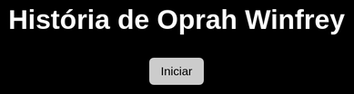 echo "# Trabalho2.0" >> README.md 
git init 
git add README.md 
git commit -m "primeiro commit" 
git branch -M main 
git remote add origin https://github.com/Apolo1Arthur/Trabalho2.0.git
 git push -u origin main


    
      <!DOCTYPE html><html lang="pt-br">
<head>
  <meta charset="UTF-8" />
  <meta name="viewport" content="width=device-width, initial-scale=1.0" />
  <title>História de Oprah Winfrey</title>
  <style>
    * { margin: 0; padding: 0; box-sizing: border-box; }
    html, body {
      width: 100%; height: 100%;
      background-color: black;
      font-family: 'Arial', sans-serif;
      color: white;
      overflow: hidden;
    }
    #slide {
      position: absolute;
      inset: 0;
      background-size: cover;
      background-position: center;
      display: flex;
      flex-direction: column;
      justify-content: center;
      align-items: center;
      padding: 40px;
      animation-fill-mode: forwards;
      transition: background-image 1s ease-in-out;
    }
    #textBox {
      max-width: 90%;
      background-color: rgba(0, 0, 0, 0.6);
      border-radius: 15px;
      padding: 20px;
      font-size: 1.4rem;
      line-height: 1.7;
      text-align: center;
      margin-bottom: 40px;
      animation: aparecerTexto 2s ease forwards;
      opacity: 0;
    }
    @keyframes aparecerTexto {
      0% { transform: translateY(30px); opacity: 0; filter: blur(5px); }
      100% { transform: translateY(0); opacity: 1; filter: blur(0); }
    }
    #controls {
      position: fixed;
      bottom: 20px;
      left: 50%;
      transform: translateX(-50%);
      display: flex;
      gap: 20px;
      z-index: 10;
    }
    button {
      padding: 12px 20px;
      border: none;
      border-radius: 8px;
      background: rgba(255,255,255,0.8);
      font-size: 1rem;
      cursor: pointer;
      transition: 0.3s;
    }
    button:hover:not(:disabled) {
      background: white;
    }
    button:disabled {
      opacity: 0.4;
      cursor: default;
    }
    #intro {
      position: absolute;
      inset: 0;
      display: flex;
      justify-content: center;
      align-items: center;
      background: url('st0.jpg') center/cover no-repeat;
      z-index: 20;
      flex-direction: column;
      background-color: black;
    }
    #intro h1 {
      font-size: 3rem;
      margin-bottom: 20px;
      background-color: rgba(0, 0, 0, 0.6);
      padding: 20px;
      border-radius: 15px;
    }
    #intro button {
      font-size: 1.3rem;
    }
  </style>
</head>
<body>
  <div id="intro">
    <h1>História de Oprah Winfrey</h1>
    <button onclick="iniciar()">Iniciar</button>
  </div>
  <div id="slide"></div>
  <div id="textBox"></div>
  <div id="controls">
    <button onclick="irParaSlide(0)">Início</button>
    <button id="prevBtn" onclick="mudarSlide(-1)">Anterior</button>
    <button id="nextBtn" onclick="mudarSlide(1)">Próximo</button>
  </div>
  <audio id="bgMusic" loop autoplay></audio>  <script>
    const slides = [
      {
        img: 'stx.jpg',
        musica: 'musicax.mp3',
        texto: `🌌 Introdução:\nSeja bem-vindo à jornada de uma mulher que não apenas viveu sua história, mas a reescreveu com coragem, resiliência e alma. A cada capítulo, mergulharemos em uma fase da vida de Oprah Winfrey — da escuridão ao estrelato, da dor ao poder transformador da voz. Prepare-se para sentir, refletir e se inspirar.`
      },
      {
        img: 'st1.gif',
        musica: 'musica1.mp3',
        texto: `🌱 Capítulo 1: As raízes\nOprah Gail Winfrey nasceu em 29 de janeiro de 1954, em Kosciusko, Mississippi. Filha de uma mãe adolescente solteira, viveu seus primeiros anos envolta pela pobreza extrema. Criada pela avó em uma fazenda sem água encanada, aprendeu a ler antes dos três anos e encantava a todos recitando versos da Bíblia na igreja. Desde cedo, mostrou-se uma alma velha em corpo de menina, carregando nos olhos curiosidade e sabedoria.`
      },
      {
        img: 'st2.gif',
        musica: 'musica2.mp3',
        texto: `🌧️ Capítulo 2: A tempestade da infância\nA infância de Oprah foi marcada por traumas profundos. Entre os 9 e os 14 anos, foi vítima de diversos abusos. Sentia-se invisível, como uma voz perdida em meio ao silêncio. Mas foi na educação que ela encontrou seu refúgio: livros tornaram-se portais para outros mundos, e a escrita, um grito de liberdade. Aos 14 anos, após engravidar e perder o filho, muitos pensaram que tudo acabaria ali. Mas ali começava sua metamorfose.`
      },
      {
        img: 'st3.gif',
        musica: 'musica3.mp3',
        texto: `📺 Capítulo 3: A primeira luz na televisão\nDeterminada a vencer, Oprah conquistou uma bolsa de estudos, destacando-se na escola e na oratória. Aos 19 anos, tornou-se a primeira mulher negra a apresentar as notícias na TV de Nashville. Enfrentou racismo, machismo e dúvidas, mas sua empatia singular a tornou incomparável. Onde muitos liam scripts, ela enxergava histórias. Onde outros viam números, ela via almas.`
      },
      {
        img: 'st4.gif',
        musica: 'musica4.mp3',
        texto: `🎤 Capítulo 4: O show que virou revolução\nEm 1986, nascia o "The Oprah Winfrey Show". Não era apenas um talk show: era um espelho da sociedade. Oprah abordava temas tabus, chorava com os convidados, celebrava conquistas e enfrentava injustiças com ternura e firmeza. Sua presença transformou o programa em um ritual diário para milhões. Pela primeira vez, o sofrimento tinha palco — e escuta.`
      },
      {
        img: 'st5.gif',
        musica: 'musica5.mp3',
        texto: `📚 Capítulo 5: Império de alma e propósito\nOprah fundou sua própria produtora, Harpo, tornando-se uma das mulheres mais poderosas da mídia. Criou clubes de leitura, estrelou filmes, produziu séries e ergueu escolas na África. Sua fortuna cresceu, mas crescia mais sua missão de elevar consciências. Ela usou sua influência para empoderar, educar e inspirar gerações — um império construído não sobre tijolos, mas sobre valores.`
      },
      {
        img: 'st6.jpg',
        musica: 'musica6.mp3',
        texto: `✨ Capítulo 6: O legado eterno\nHoje, Oprah é sinônimo de superação, compaixão e transformação. Seu legado ecoa em ações sociais, em jovens que acreditam no impossível, em mulheres que reencontram suas vozes. Ela mostrou que vulnerabilidade é força, e que histórias podem curar. A história de Oprah não termina — ela se reinventa, como toda grande alma que veio ao mundo para iluminar.`
      }
    ];

    let index = 0;
    const slideDiv = document.getElementById('slide');
    const textBox = document.getElementById('textBox');
    const bgMusic = document.getElementById('bgMusic');
    const prevBtn = document.getElementById('prevBtn');
    const nextBtn = document.getElementById('nextBtn');

    function iniciar() {
      document.getElementById('intro').style.display = 'none';
      index = 0;
      mostrarSlide();
    }

    function mudarSlide(direcao) {
      index += direcao;
      if (index < 0) index = 0;
      if (index >= slides.length) index = slides.length - 1;
      mostrarSlide();
    }

    function irParaSlide(i) {
      index = i;
      mostrarSlide();
    }

    function mostrarSlide() {
      const atual = slides[index];
      slideDiv.style.backgroundImage = `url('${atual.img}')`;
      textBox.style.opacity = 0;
      setTimeout(() => {
        textBox.textContent = '';
        escreverTexto(atual.texto);
        bgMusic.src = atual.musica;
        bgMusic.play();
        prevBtn.disabled = index === 0;
        nextBtn.disabled = index === slides.length - 1;
      }, 300);
    }

    function escreverTexto(texto) {
      let i = 0;
      textBox.textContent = '';
      textBox.style.opacity = 1;
      function digita() {
        if (i < texto.length) {
          textBox.textContent += texto.charAt(i);
          i++;
          setTimeout(digita, 20);
        }
      }
      digita();
    }
  </script></body>
</html>
